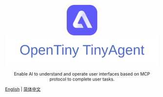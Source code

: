 <p align="center">
  <a href="" target="_blank" rel="noopener noreferrer">
    <img alt="OpenTiny TinyAgent Logo" src="./logo1.svg" height="100" style="max-width:100%;vertical-align: middle">
    <img alt='test' src='./logo.svg' />
  </a>
</p>
<p align="center">Enable AI to understand and operate user interfaces based on MCP protocol to complete user tasks.</p>

[English](README.md) | [简体中文](README.zh-CN.md)
